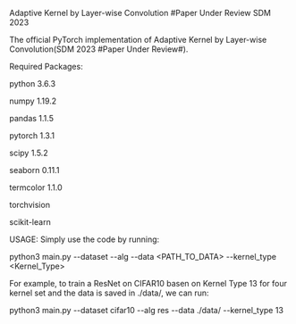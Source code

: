 Adaptive Kernel by Layer-wise Convolution
#Paper Under Review SDM 2023

The official PyTorch implementation of Adaptive Kernel by Layer-wise Convolution(SDM 2023 #Paper Under Review#).

Required Packages:

python 3.6.3

numpy 1.19.2

pandas 1.1.5

pytorch 1.3.1

scipy 1.5.2

seaborn 0.11.1

termcolor 1.1.0

torchvision

scikit-learn

USAGE: Simply use the code by running:

python3 main.py --dataset <DATASET> --alg <MODEL> --data <PATH_TO_DATA> --kernel_type <Kernel_Type>

For example, to train a ResNet on CIFAR10 basen on Kernel Type 13 for four kernel set and the data is saved in ./data/, we can run:

python3 main.py --dataset cifar10 --alg res --data ./data/ --kernel_type 13
